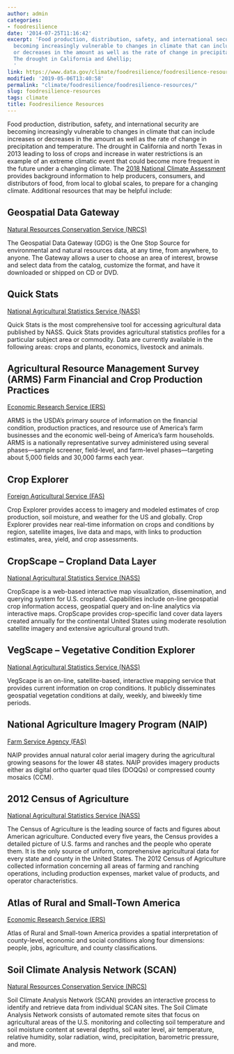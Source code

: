 ```yaml
---
author: admin
categories:
- foodresilience
date: '2014-07-25T11:16:42'
excerpt: 'Food production, distribution, safety, and international security are
  becoming increasingly vulnerable to changes in climate that can include increases
  or decreases in the amount as well as the rate of change in precipitation and temperature.
  The drought in California and &hellip;
  '
link: https://www.data.gov/climate/foodresilience/foodresilience-resources
modified: '2019-05-06T13:40:58'
permalink: "climate/foodresilience/foodresilience-resources/"
slug: foodresilience-resources
tags: climate
title: Foodresilience Resources
---
```


Food production, distribution, safety, and international security are becoming increasingly vulnerable to changes in climate that can include increases or decreases in the amount as well as the rate of change in precipitation and temperature. The drought in California and north Texas in 2013 leading to loss of crops and increase in water restrictions is an example of an extreme climatic event that could become more frequent in the future under a changing climate. The [2018 National Climate Assessment](https://nca2018.globalchange.gov/chapter/10/) provides background information to help producers, consumers, and distributors of food, from local to global scales, to prepare for a changing climate. Additional resources that may be helpful include:

## Geospatial Data Gateway

[Natural Resources Conservation Service (NRCS)](http://datagateway.nrcs.usda.gov/)

The Geospatial Data Gateway (GDG) is the One Stop Source for environmental and natural resources data, at any time, from anywhere, to anyone. The Gateway allows a user to choose an area of interest, browse and select data from the catalog, customize the format, and have it downloaded or shipped on CD or DVD.

## Quick Stats

[National Agricultural Statistics Service (NASS)](http://www.nass.usda.gov/Quick_Stats/)

Quick Stats is the most comprehensive tool for accessing agricultural data published by NASS. Quick Stats provides agricultural statistics profiles for a particular subject area or commodity. Data are currently available in the following areas: crops and plants, economics, livestock and animals.

## Agricultural Resource Management Survey (ARMS) Farm Financial and Crop Production Practices

[Economic Research Service (ERS)](http://ers.usda.gov/data-products/arms-farm-financial-and-crop-production-practices.aspx)

ARMS is the USDA’s primary source of information on the financial condition, production practices, and resource use of America’s farm businesses and the economic well-being of America’s farm households. ARMS is a nationally representative survey administered using several phases—sample screener, field-level, and farm-level phases—targeting about 5,000 fields and 30,000 farms each year.

## Crop Explorer

[Foreign Agricultural Service (FAS)](http://www.pecad.fas.usda.gov/cropexplorer/Default.aspx)

Crop Explorer provides access to imagery and modeled estimates of crop production, soil moisture, and weather for the US and globally. Crop Explorer provides near real-time information on crops and conditions by region, satellite images, live data and maps, with links to production estimates, area, yield, and crop assessments.

## CropScape – Cropland Data Layer

[National Agricultural Statistics Service (NASS)](http://nassgeodata.gmu.edu/CropScape/)

CropScape is a web-based interactive map visualization, dissemination, and querying system for U.S. cropland. Capabilities include on-line geospatial crop information access, geospatial query and on-line analytics via interactive maps. CropScape provides crop-specific land cover data layers created annually for the continental United States using moderate resolution satellite imagery and extensive agricultural ground truth.

## VegScape – Vegetative Condition Explorer

[National Agricultural Statistics Service (NASS)](http://nassgeodata.gmu.edu/VegScape/)

VegScape is an on-line, satellite-based, interactive mapping service that provides current information on crop conditions. It publicly disseminates geospatial vegetation conditions at daily, weekly, and biweekly time periods.

## National Agriculture Imagery Program (NAIP)

[Farm Service Agency (FAS)](http://datagateway.nrcs.usda.gov/)

NAIP provides annual natural color aerial imagery during the agricultural growing seasons for the lower 48 states. NAIP provides imagery products either as digital ortho quarter quad tiles (DOQQs) or compressed county mosaics (CCM).

## 2012 Census of Agriculture

[National Agricultural Statistics Service (NASS)](http://agcensus.usda.gov/)

The Census of Agriculture is the leading source of facts and figures about American agriculture. Conducted every five years, the Census provides a detailed picture of U.S. farms and ranches and the people who operate them. It is the only source of uniform, comprehensive agricultural data for every state and county in the United States. The 2012 Census of Agriculture collected information concerning all areas of farming and ranching operations, including production expenses, market value of products, and operator characteristics.

## Atlas of Rural and Small-Town America

[Economic Research Service (ERS)](http://www.ers.usda.gov/data-products/atlas-of-rural-and-small-town-america/go-to-the-atlas.aspx)

Atlas of Rural and Small-town America provides a spatial interpretation of county-level, economic and social conditions along four dimensions: people, jobs, agriculture, and county classifications.

## Soil Climate Analysis Network (SCAN)

[Natural Resources Conservation Service (NRCS)](http://www.wcc.nrcs.usda.gov/scan/)

Soil Climate Analysis Network (SCAN) provides an interactive process to identify and retrieve data from individual SCAN sites. The Soil Climate Analysis Network consists of automated remote sites that focus on agricultural areas of the U.S. monitoring and collecting soil temperature and soil moisture content at several depths, soil water level, air temperature, relative humidity, solar radiation, wind, precipitation, barometric pressure, and more.
